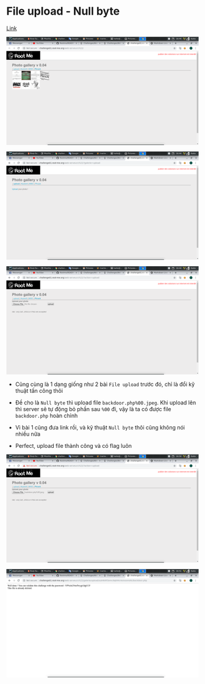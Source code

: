 # File upload - Null byte

[Link](http://challenge01.root-me.org/web-serveur/ch22/)

![1](image/1.png)

![2](image/2.png)

![3](image/3.png)

- Cũng cùng là 1 dạng giống như 2 bài `File upload` trước đó, chỉ là đổi kỹ thuật tấn công thôi

- Đề cho là `Null byte` thì upload file `backdoor.php%00.jpeg`. Khi upload lên thì server sẽ tự động bỏ phần sau `%00` đi, vậy là ta có được file `backdoor.php` hoàn chỉnh

- Vì bài 1 cũng đưa link rồi, và kỹ thuật `Null byte` thôi cũng không nói nhiều nữa

- Perfect, upload file thành công và có flag luôn

![4](image/4.png)

![5](image/5.png)
